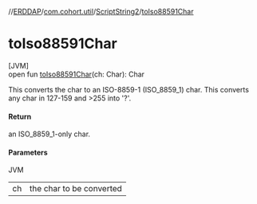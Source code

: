 //[ERDDAP](../../../index.md)/[com.cohort.util](../index.md)/[ScriptString2](index.md)/[toIso88591Char](to-iso88591-char.md)

# toIso88591Char

[JVM]\
open fun [toIso88591Char](to-iso88591-char.md)(ch: Char): Char

This converts the char to an ISO-8859-1 (ISO_8859_1) char. This converts any char in 127-159 and &gt;255 into '?'.

#### Return

an ISO_8859_1-only char.

#### Parameters

JVM

| | |
|---|---|
| ch | the char to be converted |